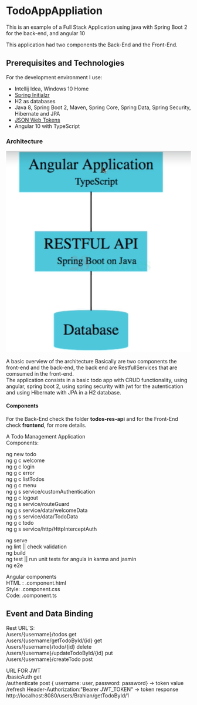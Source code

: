 # TodoAppAppliation
This is  an example of a Full Stack Application using java with Spring Boot 2 for the back-end, and angular 10  

This application had two components the Back-End and the Front-End.    

## Prerequisites and Technologies 
For the development environment I use:
* Intellij Idea, Windows 10 Home
* [Spring Initialzr](https://start.spring.io/) 
* H2 as databases
* Java 8, Spring Boot 2, Maven, Spring Core, Spring Data, Spring Security, Hibernate and JPA
* [JSON Web Tokens](https://jwt.io/)
* Angular 10 with TypeScript

### Architecture
![Alt text](img/High%20Level%20Architecture.png?raw=true "Solution")

A basic overview of the architecture
Basically are two components the front-end and the back-end, the back end are RestfullServices that are comsumed in the front-end.  
The application consists in a basic todo app with CRUD functionality, using angular, spring boot 2, using spring security with jwt for the autentication and using Hibernate with JPA in a H2 database.

#### Components
For the Back-End check the folder **todos-res-api** and for the Front-End check **frontend**, for more details.

A Todo Management Application  
Components:  

ng new todo  
ng g c welcome  
ng g c login  
ng g c error  
ng g c listTodos  
ng g c menu  
ng g s service/customAuthentication  
ng g c logout  
ng g s service/routeGuard  
ng g s service/data/welcomeData  
ng g s service/data/TodoData  
ng g c todo  
ng g s service/http/HttpInterceptAuth  

ng serve  
ng lint   || check validation  
ng build  
ng test || run unit tests for angula in karma and jasmin  
ng e2e  


Angular components  
HTML : .component.html  
Style: .component.css  
Code:  .component.ts  

Event  and Data Binding  
----  

Rest URL´S:  
/users/{username}/todos   get  
/users/{username/getTodoById/{id} get  
/users/{username}/todo/{id}  delete  
/users/{username}/updateTodoById/{id} put  
/users/{username}/createTodo post  

URL FOR JWT  
/basicAuth  get  
/authenticate post { username: user, password: password}   -> token value  
/refresh Header-Authorization:"Bearer JWT_TOKEN"    -> token  response  
http://localhost:8080/users/Brahian/getTodoById/1  

